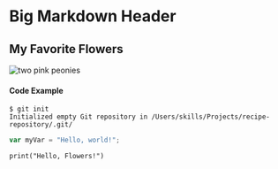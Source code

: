# Big Markdown Header

## My Favorite Flowers 

![two pink peonies](https://github.com/user-attachments/assets/6259b60b-6446-486a-8055-cb405c445c83)

#### Code Example 

```
$ git init
Initialized empty Git repository in /Users/skills/Projects/recipe-repository/.git/
```
``` javascript
var myVar = "Hello, world!";
```
``` python3
print("Hello, Flowers!")
```







